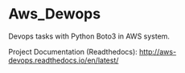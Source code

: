 # Aws_Dewops
Devops tasks with Python Boto3 in AWS system.

Project Documentation (Readthedocs): http://aws-devops.readthedocs.io/en/latest/
